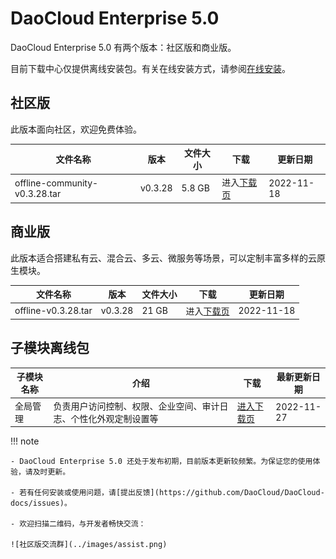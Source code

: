 # DaoCloud Enterprise 5.0

DaoCloud Enterprise 5.0 有两个版本：社区版和商业版。

目前下载中心仅提供离线安装包。有关在线安装方式，请参阅[在线安装](../install/install-dce-community.md)。

## 社区版

此版本面向社区，欢迎免费体验。

| 文件名称                      | 版本    | 文件大小 | 下载                                           | 更新日期   |
| ----------------------------- | ------- | -------- | ---------------------------------------------- | ---------- |
| offline-community-v0.3.28.tar | v0.3.28 | 5.8 GB   | 进入[下载页](./free/dce5-installer-v0.3.28.md) | 2022-11-18 |

## 商业版

此版本适合搭建私有云、混合云、多云、微服务等场景，可以定制丰富多样的云原生模块。

| 文件名称            | 版本    | 文件大小 | 下载                                               | 更新日期   |
| ------------------- | ------- | -------- | -------------------------------------------------- | ---------- |
| offline-v0.3.28.tar | v0.3.28 | 21 GB    | 进入[下载页](./business/dce5-installer-v0.3.28.md) | 2022-11-18 |

## 子模块离线包

| 子模块名称 | 介绍 | 下载 | 最新更新日期 |
| ---- | ---- | ---- | ---- |
| 全局管理 | 负责用户访问控制、权限、企业空间、审计日志、个性化外观定制设置等 | [进入下载页](./subcomponents/ghippo.md) | 2022-11-27 |

!!! note

    - DaoCloud Enterprise 5.0 还处于发布初期，目前版本更新较频繁。为保证您的使用体验，请及时更新。

    - 若有任何安装或使用问题，请[提出反馈](https://github.com/DaoCloud/DaoCloud-docs/issues)。

    - 欢迎扫描二维码，与开发者畅快交流：

    ![社区版交流群](../images/assist.png)
